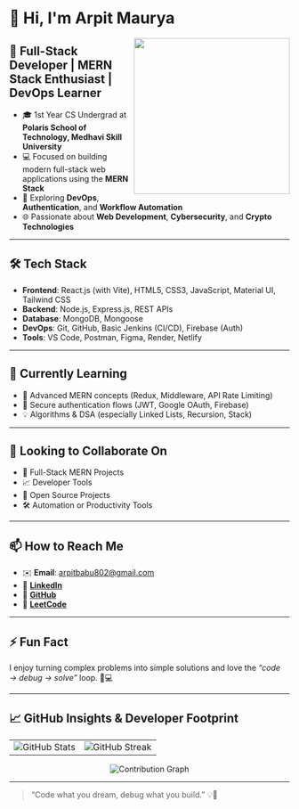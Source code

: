 # 👋 Hi, I'm Arpit Maurya

<img align="right" src="https://media.giphy.com/media/qgQUggAC3Pfv687qPC/giphy.gif" width="280" />

## 🚀 Full-Stack Developer | MERN Stack Enthusiast | DevOps Learner

- 🎓 1st Year CS Undergrad at **Polaris School of Technology, Medhavi Skill University**
- 💻 Focused on building modern full-stack web applications using the **MERN Stack**
- 🔐 Exploring **DevOps**, **Authentication**, and **Workflow Automation**
- 🌐 Passionate about **Web Development**, **Cybersecurity**, and **Crypto Technologies**

---

## 🛠️ Tech Stack

- **Frontend**: React.js (with Vite), HTML5, CSS3, JavaScript, Material UI, Tailwind CSS  
- **Backend**: Node.js, Express.js, REST APIs  
- **Database**: MongoDB, Mongoose  
- **DevOps**: Git, GitHub, Basic Jenkins (CI/CD), Firebase (Auth)  
- **Tools**: VS Code, Postman, Figma, Render, Netlify  

---

## 🌱 Currently Learning

- 🔄 Advanced MERN concepts (Redux, Middleware, API Rate Limiting)  
- 🔐 Secure authentication flows (JWT, Google OAuth, Firebase)  
- 💡 Algorithms & DSA (especially Linked Lists, Recursion, Stack)  

---

## 🤝 Looking to Collaborate On

- 🚀 Full-Stack MERN Projects  
- 📈 Developer Tools  
- 🧠 Open Source Projects  
- 🛠️ Automation or Productivity Tools  

---

## 📫 How to Reach Me

- ✉️ **Email**: arpitbabu802@gmail.com  
- 💼 [**LinkedIn**](https://www.linkedin.com/in/arpit-maurya-741996313/)  
- 🔗 [**GitHub**](https://github.com/Arpitm544)  
- 🧠 [**LeetCode**](https://leetcode.com/u/ArpitMaurya2007/)

---

## ⚡ Fun Fact

I enjoy turning complex problems into simple solutions and love the *“code → debug → solve”* loop. 🧠💻

---

## 📈 GitHub Insights & Developer Footprint

<table>
  <tr>
    <td>
      <img src="https://github-readme-stats.vercel.app/api?username=Arpitm544&show_icons=true&hide_title=true&count_private=true&include_all_commits=true&theme=transparent&hide_border=true" alt="GitHub Stats" />
    </td>
    <td>
      <img src="https://streak-stats.demolab.com/?user=Arpitm544&theme=transparent&hide_border=true&date_format=M%20j%5B%2C%20Y%5D" alt="GitHub Streak" />
    </td>
  </tr>
</table>

<p align="center">
  <img src="https://github-readme-activity-graph.vercel.app/graph?username=Arpitm544&theme=react-dark&custom_title=🔥%20My%20Contribution%20Graph%20is%20on%20Fire%20&hide_border=true" alt="Contribution Graph"/>
</p>

---

> “Code what you dream, debug what you build.” 💡🚀

<!---
Arpitm544/Arpitm544 is a ✨ special ✨ repository because its `README.md` (this file) appears on your GitHub profile.
You can click the Preview link to take a look at your changes.
--->
